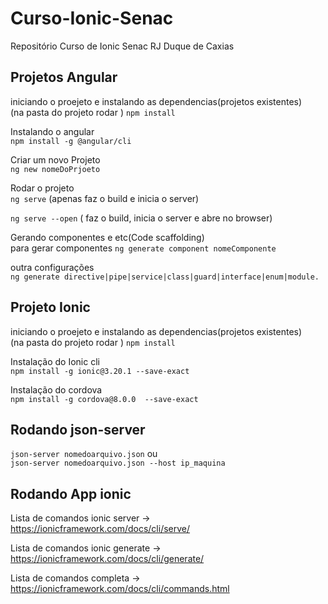 # Curso-Ionic-Senac<br />
Repositório Curso de Ionic Senac RJ Duque de Caxias<br />

## Projetos Angular<br />
iniciando o proejeto e instalando as dependencias(projetos existentes)<br />
(na pasta do projeto rodar ) `npm install`<br />

Instalando o angular<br />
`npm install -g @angular/cli`<br />

Criar um novo Projeto<br />
`ng new nomeDoPrjoeto`<br />

Rodar o projeto<br />
`ng serve` (apenas faz o build e inicia o server)<br />

`ng serve --open` ( faz o build, inicia o server e abre no browser)<br />

Gerando componentes e etc(Code scaffolding)<br />
para gerar componentes `ng generate component nomeComponente`<br />

outra configurações<br />
`ng generate directive|pipe|service|class|guard|interface|enum|module.`<br />

## Projeto Ionic<br />
iniciando o proejeto e instalando as dependencias(projetos existentes)<br />
(na pasta do projeto rodar ) `npm install`<br />

Instalação do Ionic cli<br />
`npm install -g ionic@3.20.1 --save-exact`<br />
 
Instalação do cordova<br />
`npm install -g cordova@8.0.0  --save-exact`<br />


## Rodando json-server
`json-server nomedoarquivo.json` ou <br />
`json-server nomedoarquivo.json --host ip_maquina`<br />

## Rodando App ionic
Lista de comandos ionic server -> https://ionicframework.com/docs/cli/serve/ <br />

Lista de comandos ionic generate -> https://ionicframework.com/docs/cli/generate/ <br />

Lista de comandos completa -> https://ionicframework.com/docs/cli/commands.html <br />


